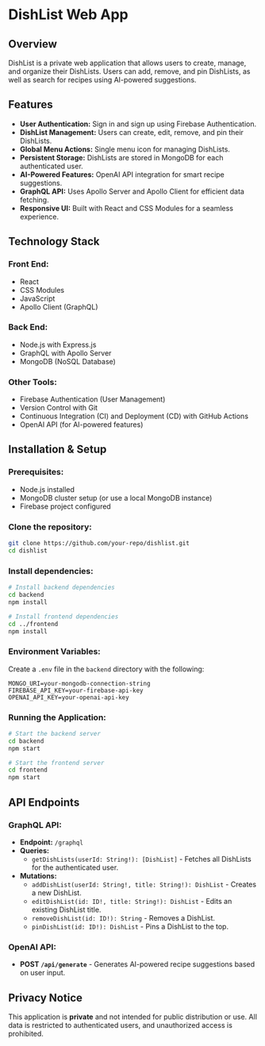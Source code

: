 # DishList Web App

## Overview
DishList is a private web application that allows users to create, manage, and organize their DishLists. Users can add, remove, and pin DishLists, as well as search for recipes using AI-powered suggestions.

## Features
- **User Authentication:** Sign in and sign up using Firebase Authentication.
- **DishList Management:** Users can create, edit, remove, and pin their DishLists.
- **Global Menu Actions:** Single menu icon for managing DishLists.
- **Persistent Storage:** DishLists are stored in MongoDB for each authenticated user.
- **AI-Powered Features:** OpenAI API integration for smart recipe suggestions.
- **GraphQL API:** Uses Apollo Server and Apollo Client for efficient data fetching.
- **Responsive UI:** Built with React and CSS Modules for a seamless experience.

## Technology Stack

### Front End:
- React
- CSS Modules
- JavaScript
- Apollo Client (GraphQL)

### Back End:
- Node.js with Express.js
- GraphQL with Apollo Server
- MongoDB (NoSQL Database)

### Other Tools:
- Firebase Authentication (User Management)
- Version Control with Git
- Continuous Integration (CI) and Deployment (CD) with GitHub Actions
- OpenAI API (for AI-powered features)

## Installation & Setup
### Prerequisites:
- Node.js installed
- MongoDB cluster setup (or use a local MongoDB instance)
- Firebase project configured

### Clone the repository:
```bash
git clone https://github.com/your-repo/dishlist.git
cd dishlist
```

### Install dependencies:
```bash
# Install backend dependencies
cd backend
npm install

# Install frontend dependencies
cd ../frontend
npm install
```

### Environment Variables:
Create a `.env` file in the `backend` directory with the following:
```
MONGO_URI=your-mongodb-connection-string
FIREBASE_API_KEY=your-firebase-api-key
OPENAI_API_KEY=your-openai-api-key
```

### Running the Application:
```bash
# Start the backend server
cd backend
npm start

# Start the frontend server
cd frontend
npm start
```

## API Endpoints
### GraphQL API:
- **Endpoint:** `/graphql`
- **Queries:**
  - `getDishLists(userId: String!): [DishList]` - Fetches all DishLists for the authenticated user.
- **Mutations:**
  - `addDishList(userId: String!, title: String!): DishList` - Creates a new DishList.
  - `editDishList(id: ID!, title: String!): DishList` - Edits an existing DishList title.
  - `removeDishList(id: ID!): String` - Removes a DishList.
  - `pinDishList(id: ID!): DishList` - Pins a DishList to the top.

### OpenAI API:
- **POST `/api/generate`** - Generates AI-powered recipe suggestions based on user input.

## Privacy Notice
This application is **private** and not intended for public distribution or use. All data is restricted to authenticated users, and unauthorized access is prohibited.
